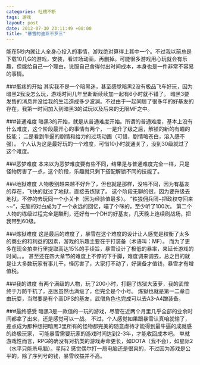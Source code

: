 ```yaml
--- 
categories: 吐槽不断
tags: 游戏
layout: post
date: 2012-07-30 23:11:49 +08:00
title: "暴雪的迪亚不罗三"
---
```

能在5秒内就让人全身心投入的事情，游戏绝对算得上其中一个。不过我以前总是下载10几G的游戏，安装，看过场动画，再删掉。可能很多游戏用心玩就会有乐趣，但能给自己一个理由，说服自己舍得付出时间成本，本身也是一件非常不容易的事情。

###蛋疼的开始
其实我不是一个暗黑迷，甚至感觉暗黑2没有极品飞车好玩，因为暗黑2我没怎么玩，游戏时间几年里断断续续加一起有6小时就不错了。
暗黑3要发售的消息并没给我的生活造成多少波澜。不过由于一起同居了很多年的好基友的存在，我第一时间加入到暗黑3的试玩以及后来的无限MF之中。

###普通难度
暗黑3的开始，就是从普通难度开始。所谓的普通难度，基本上没有什么难度，这个阶段最开心的事情有两个，
一是升了级之后，解锁的新的有趣的技能；
二是看到牛逼的剧情和给力的过场动画（可惜，剧情略苍白，溶入感不强）。
个人认为这是最好玩的一个难度，可惜10小时就通关了，没到30级就过了这个难度。

###恶梦难度
本来以为恶梦难度要有些不同，结果是与普通难度完全一样，只是怪物厉害了一点，这个阶段，乐趣就只剩下搭配解锁不同的技能了。

###地狱难度
人物极别越来越不好升了，但也就是那样，没啥不同，因为有基友的存在，飞快的就过了地狱，直接去炼狱了。
这个阶段无聊的很，因为要升级去地狱，不停的去玩同一个小关卡（因为经验值最多）。
”铁狼佣兵团~把政权夺回来~~“，无脑的对白成为了一个永远的回忆，喵了个咪的，至少听了100次。
第二个人物的练级过程完全是酷刑，还好有一个DH的好基友，几天晚上连续刷战场，把我带到60级。

###炼狱难度
这是最后的难度了，暴雪在这个难度的设计让人感觉是权衡了太多的商业的和利益的因素，游戏的乐趣主要在于打装备（术语叫：MF）。
而为了更多在现金拍卖行里提取高达15%的手续旨，暴雪设计了极低的暴率，来延长游戏的时间。。。
甚至还在四大章节的难度上不停的下手脚，难度调来调去，总之目的就是让大多数玩家有事儿干，怪厉害了，大家打不动了，好装备才值钱，暴雪才有增值税。

###我的进度
有两个满级的人物，玩了200小时，打翻了炼狱大菠萝，我的武僧终于万防千抗了，巫医虽然也满级了，但完全是个小号。
炼狱也就是第一二章自由玩耍，当然要是有个高DPS的基友，武僧角色也完成可以去A3-A4蹭装备。

###最终感受
暗黑3是一款值的一玩的游戏，尽管在近两个月里几乎全部的业余时间都拿了出来，还是感觉可以一战。
不过，个人感觉如果跟暴雪认真咱就输了，差点成为那种想把暗黑3里所有的怪物都完美的随意虐待才能得到最牛逼的成就感的终极玩家，
可能暴雪需要玩家的游戏时间达到2-3年，才能收回成本吧。
单就游戏性而言，RPG的确没有对抗类的游戏寿命更长，如DOTA（我不会），如星际2（水平只能杀电脑）。星际2 感觉偶尔打一局电脑还是很爽的，不过因为游戏是公平的，除了序列号的钱，暴雪收益并不高。
